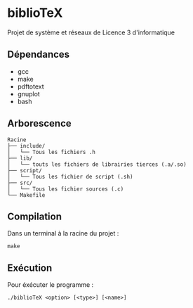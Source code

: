 # biblioTeX

Projet de système et réseaux de Licence 3 d'informatique

## Dépendances

- gcc
- make
- pdftotext
- gnuplot
- bash

## Arborescence

```
Racine
├── include/
│   └── Tous les fichiers .h
├── lib/
│   └── touts les fichiers de librairies tierces (.a/.so)
├── script/
│   └── Tous les fichier de script (.sh)
├── src/
│   └── Tous les fichier sources (.c)
└── Makefile
```

## Compilation

Dans un terminal à la racine du projet :

`make`

## Exécution

Pour éxécuter le programme :

`./biblioTeX <option> [<type>] [<name>]`
